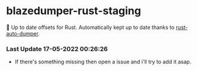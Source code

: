 # blazedumper-rust-staging

🚀 Up to date offsets for Rust. Automatically kept up to date thanks to [rust-auto-dumper](https://github.com/Akandesh/rust-auto-dumper).


### Last Update 17-05-2022 00:26:26
- If there's something missing then open a issue and i'll try to add it asap.